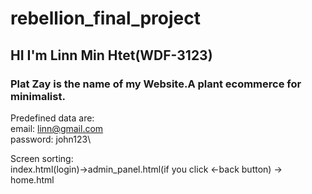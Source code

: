 # rebellion_final_project

## HI I'm Linn Min Htet(WDF-3123)

### Plat Zay is the name of my Website.A plant ecommerce for minimalist.

Predefined data are:\
email: linn@gmail.com\
password: john123\

Screen sorting:\
index.html(login)->admin_panel.html(if you click <-back button) -> home.html






